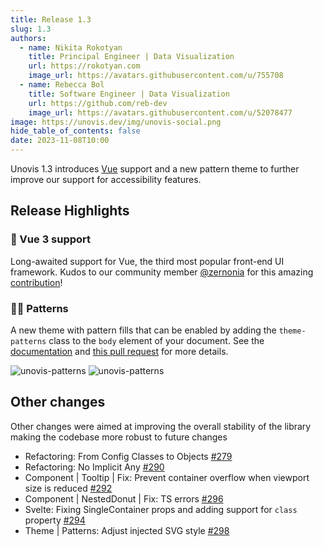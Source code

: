 ```yaml
---
title: Release 1.3
slug: 1.3
authors:
  - name: Nikita Rokotyan
    title: Principal Engineer | Data Visualization
    url: https://rokotyan.com
    image_url: https://avatars.githubusercontent.com/u/755708
  - name: Rebecca Bol
    title: Software Engineer | Data Visualization
    url: https://github.com/reb-dev
    image_url: https://avatars.githubusercontent.com/u/52078477
image: https://unovis.dev/img/unovis-social.png
hide_table_of_contents: false
date: 2023-11-08T10:00
---
```

Unovis 1.3 introduces [Vue](http://vuejs.org) support and a new pattern theme to further improve our support for accessibility features.

## Release Highlights
### 🎉 Vue 3 support
Long-awaited support for Vue, the third most popular front-end UI framework. Kudos to our community member [@zernonia](https://github.com/zernonia) for this amazing [contribution](https://github.com/f5/unovis/pull/272)!

### 👨‍🎨 Patterns
A new theme with pattern fills that can be enabled by adding the `theme-patterns` class to the `body` element of your document. See the [documentation](http://localhost:9300/docs/guides/theming#applying-patterns) and [this pull request](https://github.com/f5/unovis/pull/275) for more details.

<img alt="unovis-patterns" src="https://github.com/f5/unovis/assets/52078477/6450b1ac-f95d-4fcf-bf30-fe87a8a375e8"/>
<img alt="unovis-patterns" src="https://github.com/f5/unovis/assets/52078477/8a0b8f8d-9a28-4352-8b3b-918928241841"/>

## Other changes
Other changes were aimed at improving the overall stability of the library making the codebase more robust to future changes
* Refactoring: From Config Classes to Objects [#279](https://github.com/f5/unovis/pull/279)
* Refactoring: No Implicit Any [#290](https://github.com/f5/unovis/pull/290)
* Component | Tooltip | Fix: Prevent container overflow when viewport size is reduced [#292](https://github.com/f5/unovis/pull/292)
* Component | NestedDonut | Fix: TS errors [#296](https://github.com/f5/unovis/pull/296)
* Svelte: Fixing SingleContainer props and adding support for `class` property [#294](https://github.com/f5/unovis/pull/294)
* Theme | Patterns: Adjust injected SVG style [#298](https://github.com/f5/unovis/pull/298)
